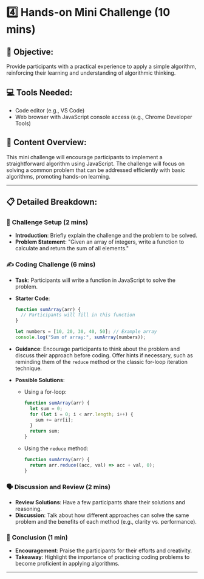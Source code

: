 # 4️⃣ **Hands-on Mini Challenge (10 mins)**

## 🎯 **Objective**:

Provide participants with a practical experience to apply a simple algorithm, reinforcing their learning and understanding of algorithmic thinking.

## 💻 **Tools Needed**:

- Code editor (e.g., VS Code)
- Web browser with JavaScript console access (e.g., Chrome Developer Tools)

## 📘 **Content Overview**:

This mini challenge will encourage participants to implement a straightforward algorithm using JavaScript. The challenge will focus on solving a common problem that can be addressed efficiently with basic algorithms, promoting hands-on learning.

---

## 📋 **Detailed Breakdown**:

### 🚀 **Challenge Setup (2 mins)**

- **Introduction**: Briefly explain the challenge and the problem to be solved.
- **Problem Statement**: "Given an array of integers, write a function to calculate and return the sum of all elements."

### ✍️ **Coding Challenge (6 mins)**

- **Task**: Participants will write a function in JavaScript to solve the problem.
- **Starter Code**:

  ```javascript
  function sumArray(arr) {
    // Participants will fill in this function
  }

  let numbers = [10, 20, 30, 40, 50]; // Example array
  console.log("Sum of array:", sumArray(numbers));
  ```

- **Guidance**: Encourage participants to think about the problem and discuss their approach before coding. Offer hints if necessary, such as reminding them of the `reduce` method or the classic for-loop iteration technique.
- **Possible Solutions**:
  - Using a for-loop:
    ```javascript
    function sumArray(arr) {
      let sum = 0;
      for (let i = 0; i < arr.length; i++) {
        sum += arr[i];
      }
      return sum;
    }
    ```
  - Using the `reduce` method:
    ```javascript
    function sumArray(arr) {
      return arr.reduce((acc, val) => acc + val, 0);
    }
    ```

### 🗣️ **Discussion and Review (2 mins)**

- **Review Solutions**: Have a few participants share their solutions and reasoning.
- **Discussion**: Talk about how different approaches can solve the same problem and the benefits of each method (e.g., clarity vs. performance).

### 🎉 **Conclusion (1 min)**

- **Encouragement**: Praise the participants for their efforts and creativity.
- **Takeaway**: Highlight the importance of practicing coding problems to become proficient in applying algorithms.

---
